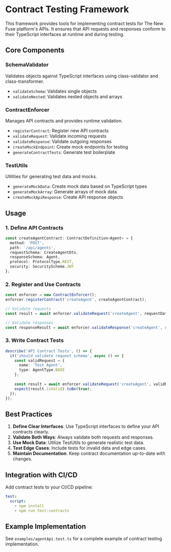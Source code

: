 # Contract Testing Framework

This framework provides tools for implementing contract tests for The New Fuse platform's APIs. It ensures that API requests and responses conform to their TypeScript interfaces at runtime and during testing.

## Core Components

### SchemaValidator
Validates objects against TypeScript interfaces using class-validator and class-transformer.
- `validateSchema`: Validates single objects
- `validateNested`: Validates nested objects and arrays

### ContractEnforcer
Manages API contracts and provides runtime validation.
- `registerContract`: Register new API contracts
- `validateRequest`: Validate incoming requests
- `validateResponse`: Validate outgoing responses
- `createMockEndpoint`: Create mock endpoints for testing
- `generateContractTests`: Generate test boilerplate

### TestUtils
Utilities for generating test data and mocks.
- `generateMockData`: Create mock data based on TypeScript types
- `generateMockArray`: Generate arrays of mock data
- `createMockApiResponse`: Create API response objects

## Usage

### 1. Define API Contracts

```typescript
const createAgentContract: ContractDefinition<Agent> = {
  method: 'POST',
  path: '/api/agents',
  requestSchema: CreateAgentDto,
  responseSchema: Agent,
  protocol: ProtocolType.REST,
  security: SecurityScheme.JWT
};
```

### 2. Register and Use Contracts

```typescript
const enforcer = new ContractEnforcer();
enforcer.registerContract('createAgent', createAgentContract);

// Validate requests
const result = await enforcer.validateRequest('createAgent', requestData);

// Validate responses
const responseResult = await enforcer.validateResponse('createAgent', responseData);
```

### 3. Write Contract Tests

```typescript
describe('API Contract Tests', () => {
  it('should validate request schema', async () => {
    const validRequest = {
      name: 'Test Agent',
      type: AgentType.BASE
    };
    
    const result = await enforcer.validateRequest('createAgent', validRequest);
    expect(result.isValid).toBe(true);
  });
});
```

## Best Practices

1. **Define Clear Interfaces**: Use TypeScript interfaces to define your API contracts clearly.
2. **Validate Both Ways**: Always validate both requests and responses.
3. **Use Mock Data**: Utilize TestUtils to generate realistic test data.
4. **Test Edge Cases**: Include tests for invalid data and edge cases.
5. **Maintain Documentation**: Keep contract documentation up-to-date with changes.

## Integration with CI/CD

Add contract tests to your CI/CD pipeline:

```yaml
test:
  script:
    - npm install
    - npm run test:contracts
```

## Example Implementation

See `examples/agentApi.test.ts` for a complete example of contract testing implementation.